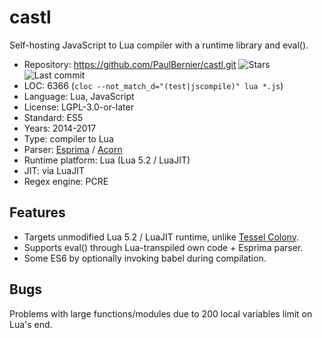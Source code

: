 # castl

Self-hosting JavaScript to Lua compiler with a runtime library and eval().

* Repository:       https://github.com/PaulBernier/castl.git <span class="shields"><img src="https://img.shields.io/github/stars/PaulBernier/castl?label=&style=flat-square" alt="Stars" title="Stars"><img src="https://img.shields.io/github/last-commit/PaulBernier/castl?label=&style=flat-square" alt="Last commit" title="Last commit"></span>
* LOC:              6366 (`cloc --not_match_d="(test|jscompile)" lua *.js`)
* Language:         Lua, JavaScript
* License:          LGPL-3.0-or-later
* Standard:         ES5
* Years:            2014-2017
* Type:             compiler to Lua
* Parser:           [Esprima](esprima.md) / [Acorn](acorn.md)
* Runtime platform: Lua (Lua 5.2 / LuaJIT)
* JIT:              via LuaJIT
* Regex engine:     PCRE

## Features

* Targets unmodified Lua 5.2 / LuaJIT runtime, unlike [Tessel Colony](tessel-colony.md).
* Supports eval() through Lua-transpiled own code + Esprima parser.
* Some ES6 by optionally invoking babel during compilation.

## Bugs

Problems with large functions/modules due to 200 local variables limit on Lua's end.
